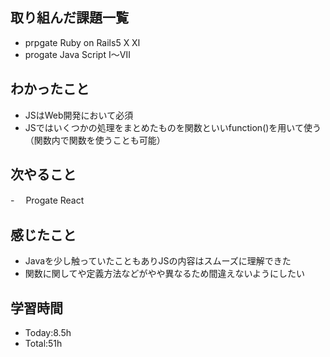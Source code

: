 ## 取り組んだ課題一覧
- prpgate Ruby on Rails5 Ⅹ Ⅺ
- progate Java Script Ⅰ〜Ⅶ
## わかったこと
- JSはWeb開発において必須
- JSではいくつかの処理をまとめたものを関数といいfunction()を用いて使う（関数内で関数を使うことも可能）
## 次やること
-　 Progate React
## 感じたこと
- Javaを少し触っていたこともありJSの内容はスムーズに理解できた
- 関数に関してや定義方法などがやや異なるため間違えないようにしたい
## 学習時間
- Today:8.5h
- Total:51h
